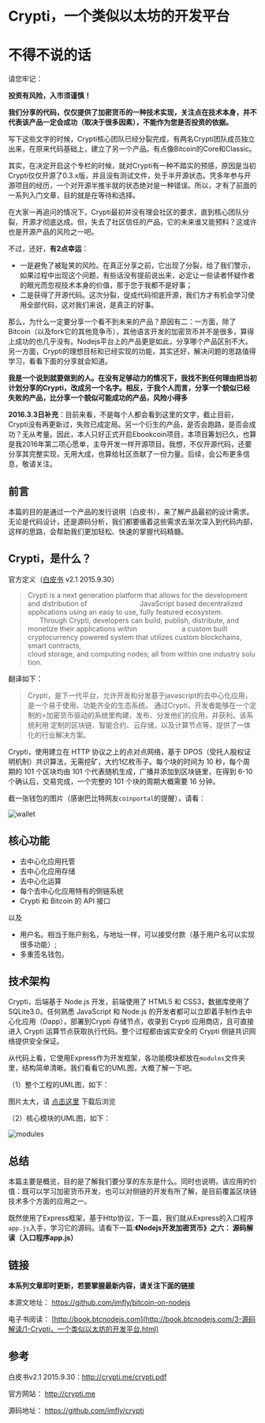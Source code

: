 # Crypti，一个类似以太坊的开发平台

# 不得不说的话

请您牢记：

**投资有风险，入市须谨慎！**

**我们分享的代码，仅仅提供了加密货币的一种技术实现，关注点在技术本身，并不代表该产品一定会成功（取决于很多因素），不能作为您是否投资的依据。**


写下这些文字的时候，Crypti核心团队已经分裂完成，有两名Crypti团队成员独立出来，在原来代码基础上，建立了另一个产品。有点像Bitcoin的Core和Classic。

其实，在决定开启这个专栏的时候，就对Crypti有一种不踏实的预感，原因是当初Crypti仅仅开源了0.3.x版，并且没有测试文件，处于半开源状态。凭多年参与开源项目的经历，一个对开源半推半就的状态绝对是一种错误。所以，才有了前面的一系列入门文章，目的就是在等待和选择。

在大家一再追问的情况下，Crypti最初并没有理会社区的要求，直到核心团队分裂，开源才彻底达成。但，失去了社区信任的产品，它的未来谁又能预料？这或许也是开源产品的风险之一吧。

不过，还好，**有2点幸运**：

* 一是避免了被耻笑的风险。在真正分享之前，它出现了分裂，给了我们警示，如果过程中出现这个问题，有些话没有提前说出来，必定让一些读者怀疑作者的眼光而忽视技术本身的价值，那于您于我都不是好事；
* 二是获得了开源代码。这次分裂，促成代码彻底开源，我们方才有机会学习使用全部代码，这对我们来说，是真正的好事。

那么，为什么一定要分享一个看不到未来的产品？原因有二：一方面，除了Bitcoin（以及fork它的其他竞争币），其他语言开发的加密货币并不是很多，算得上成功的也几乎没有。Nodejs平台上的产品更是如此，分享哪个产品区别不大。另一方面，Crypti的理想目标和已经实现的功能，其实还好，解决问题的思路值得学习，看看下面的分享就会知道。

**我是一个说到就要做到的人。在没有足够动力的情况下，我找不到任何理由把当初计划分享的Crypti，改成另一个名字。相反，于我个人而言，分享一个貌似已经失败的产品，比分享一个貌似可能成功的产品，风险小得多**

**2016.3.3日补充**：目前来看，不是每个人都会看到这里的文字，截止目前，Crypti没有再更新过，失败已成定局。另一个衍生的产品，是否会跑路，是否会成功？无从考量。因此，本人只好正式开启Ebookcoin项目，本项目筹划已久，也算是我2016年第二项心愿单，主导开发一样开源项目。我想，不仅开源代码，还要分享其完整实现，无用大成，也算给社区贡献了一份力量。后续，会公布更多信息，敬请关注。

## 前言

本篇的目的是通过一个产品的发行说明（白皮书），来了解产品最初的设计需求。无论是代码设计，还是源码分析，我们都要循着这些需求去渐次深入到代码内部，这样的思路，会帮助我们更加轻松、快速的掌握代码精髓。

## Crypti，是什么？

官方定义（[白皮书][] v2.1 2015.9.30）

>Crypti is a next generation platform that allows for the development and distribution of                          
>JavaScript based decentralized applications using an easy to use, fully featured ecosystem.                      
>Through Crypti, developers can build, publish, distribute, and monetize their applications within                      
>a custom built cryptocurrency powered system that utilizes custom blockchains, smart contracts,                      
>cloud storage, and computing nodes; all from within one industry solution.

翻译如下：

>Crypti，是下一代平台，允许开发和分发基于javascript的去中心化应用，是一个易于使用、功能齐全的生态系统。
>通过Crypti，开发者能够在一个定制的>加密货币驱动的系统里构建、发布、分发他们的应用，并获利。该系统利用
>定制的区块链、智能合约、云存储，以及计算节点等，提供了一体化的行业解决方案。

Crypti，使用建立在 HTTP 协议之上的点对点网络，基于 DPOS（受托人股权证明机制）共识算法，无需挖矿，大约1亿枚币子。每个块的时间为 10 秒，每个周期的 101 个区块均由 101 个代表随机生成，广播并添加到区块链里，在得到 6-10 个确认后，交易完成，一个完整的 101 个块的周期大概需要 16 分钟。

截一张钱包的图片（感谢巴比特网友`coinportal`的提醒），请看：

![wallet][]

## 核心功能

* 去中心化应用托管
* 去中心化应用存储
* 去中心化运算
* 每个去中心化应用特有的侧链系统
* Crypti 和 Bitcoin 的 API 接口

以及

* 用户名。相当于账户别名，与地址一样，可以接受付款（基于用户名可以实现很多功能）;
* 多重签名钱包。

## 技术架构

Crypti，后端基于 Node.js 开发，前端使用了 HTML5 和 CSS3，数据库使用了 SQLite3.0。任何熟悉 JavaScript 和 Node.js 的开发者都可以立即着手制作去中心化应用（Dapp），部署到Crypti 存储节点，收录到 Crypti 应用商店，且可直接进入 Crypti 运算节点获取执行代码。整个过程都由诚实安全的 Crypti 侧链共识网络提供安全保证。

从代码上看，它使用Express作为开发框架，各功能模块都放在`modules`文件夹里，结构简单清晰。我们看看它的UML图，大概了解一下吧。

（1）整个工程的UML图，如下：

图片太大，请 [点击这里][] 下载后浏览

（2）核心模块的UML图，如下：

![modules][]

## 总结

本篇主要是概览，目的是了解我们要分享的东东是什么。同时也说明，该应用的价值：既可以学习加密货币开发，也可以对侧链的开发有所了解，是目前覆盖区块链技术多个方面的应用之一。

既然使用了Express框架，基于Http协议，下一篇，我们就从Express的入口程序`app.js`入手，学习它的源码。请看下一篇:**《Nodejs开发加密货币》之六： 源码解读（入口程序app.js）**

## 链接

**本系列文章即时更新，若要掌握最新内容，请关注下面的链接**

本源文地址： https://github.com/imfly/bitcoin-on-nodejs

电子书阅读： [http://book.btcnodejs.com](http://book.btcnodejs.com/3-源码解读/1-Crypti，一个类似以太坊的开发平台.html)

## 参考

白皮书v2.1 2015.9.30：http://crypti.me/crypti.pdf

官方网站： http://crypti.me

源码地址： https://github.com/imfly/crypti



[白皮书]: http://crypti.me/crypti.pdf
[wallet]: ../../styles/images/5/wallet.png
[点击这里]: ../../styles/images/5/crypti.png
[modules]: ../../styles/images/5/modules.png
